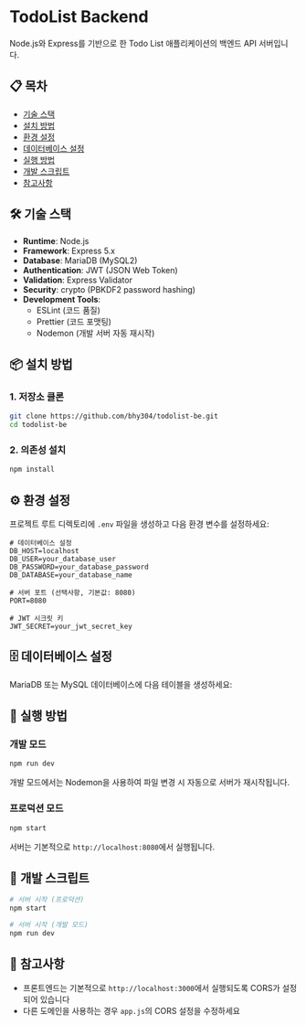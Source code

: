 # TodoList Backend

Node.js와 Express를 기반으로 한 Todo List 애플리케이션의 백엔드 API 서버입니다.

## 📋 목차

- [기술 스택](#기술-스택)
- [설치 방법](#설치-방법)
- [환경 설정](#환경-설정)
- [데이터베이스 설정](#데이터베이스-설정)
- [실행 방법](#실행-방법)
- [개발 스크립트](#개발-스크립트)
- [참고사항](#참고사항)

## 🛠 기술 스택

- **Runtime**: Node.js
- **Framework**: Express 5.x
- **Database**: MariaDB (MySQL2)
- **Authentication**: JWT (JSON Web Token)
- **Validation**: Express Validator
- **Security**: crypto (PBKDF2 password hashing)
- **Development Tools**:
  - ESLint (코드 품질)
  - Prettier (코드 포맷팅)
  - Nodemon (개발 서버 자동 재시작)

## 📦 설치 방법

### 1. 저장소 클론

```bash
git clone https://github.com/bhy304/todolist-be.git
cd todolist-be
```

### 2. 의존성 설치

```bash
npm install
```

## ⚙️ 환경 설정

프로젝트 루트 디렉토리에 `.env` 파일을 생성하고 다음 환경 변수를 설정하세요:

```env
# 데이터베이스 설정
DB_HOST=localhost
DB_USER=your_database_user
DB_PASSWORD=your_database_password
DB_DATABASE=your_database_name

# 서버 포트 (선택사항, 기본값: 8080)
PORT=8080

# JWT 시크릿 키
JWT_SECRET=your_jwt_secret_key
```

## 🗄️ 데이터베이스 설정

MariaDB 또는 MySQL 데이터베이스에 다음 테이블을 생성하세요:

## 🚀 실행 방법

### 개발 모드

```bash
npm run dev
```

개발 모드에서는 Nodemon을 사용하여 파일 변경 시 자동으로 서버가 재시작됩니다.

### 프로덕션 모드

```bash
npm start
```

서버는 기본적으로 `http://localhost:8080`에서 실행됩니다.


## 🔧 개발 스크립트

```bash
# 서버 시작 (프로덕션)
npm start

# 서버 시작 (개발 모드)
npm run dev
```

## 📝 참고사항

- 프론트엔드는 기본적으로 `http://localhost:3000`에서 실행되도록 CORS가 설정되어 있습니다
- 다른 도메인을 사용하는 경우 `app.js`의 CORS 설정을 수정하세요
